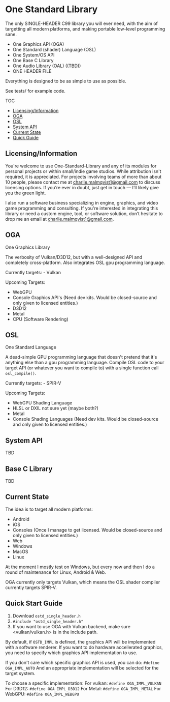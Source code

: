 

# One Standard Library

The only SINGLE-HEADER C99 library you will ever need, with the aim of targetting all modern platforms, and making portable low-level programming sane.

- One Graphics API (OGA)
- One Standard (shader) Language (OSL)
- One System/OS API
- One Base C Library
- One Audio Library (OAL) ((TBD))
- ONE HEADER FILE

Everything is designed to be as simple to use as possible.

See tests/ for example code.

TOC
   - [Licensing/Information](#licensinginformation)
   - [OGA](#oga)
   - [OSL](#osl)
   - [System API](#system-api)
   - [Current State](#current-state)
   - [Quick Guide](#quick-guide)





## Licensing/Information

You're welcome to use One-Standard-Library and any of its modules for personal projects or within small/indie game studios. While attribution isn't required, it is appreciated. For projects involving teams of more than about 10 people, please contact me at charlie.malmqvist1@gmail.com to discuss licensing options. If you’re ever in doubt, just get in touch — I’ll likely give you the green light.

I also run a software business specializing in engine, graphics, and video game programming and consulting. If you're interested in integrating this library or need a custom engine, tool, or software solution, don’t hesitate to drop me an email at charlie.malmqvist1@gmail.com.

## OGA

One Graphics Library

The verbosity of Vulkan/D3D12, but with a well-designed API and completely cross-platform. Also integrates OSL gpu programming language.

Currently targets:
    - Vulkan
    
Upcoming Targets:
 - WebGPU
 - Console Graphics API's (Need dev kits. Would be closed-source and only given to licensed entities.)
 - D3D12
 - Metal
 - CPU (Software Rendering)

## OSL

One Standard Language

A dead-simple GPU programming language that doesn't pretend that it's anything else than a gpu programming language. Compile OSL code to your target API (or whatever you want to compile to) with a single function call `osl_compile()`.

Currently targets:
    - SPIR-V

Upcoming Targets:
 - WebGPU Shading Language
 - HLSL or DXIL not sure yet (maybe both?)
 - Metal
 - Console Shading Languages (Need dev kits. Would be closed-source and only given to licensed entities.)
    
## System API

TBD

## Base C Library

TBD

## Current State

The idea is to target all modern platforms:
 - Android
 - iOS
 - Consoles (Once I manage to get licensed. Would be closed-source and only given to licensed entities.)
 - Web
 - Windows
 - MacOS
 - Linux

At the moment I mostly test on Windows, but every now and then I do a round of maintenance for Linux, Android & Web.

OGA currently only targets Vulkan, which means the OSL shader compiler currently targets SPIR-V.

## Quick Start Guide

1. Download `ostd_single_header.h`
2. `#include "ostd_single_header.h"`
3. If you want to use OGA with Vulkan backend, make sure <vulkan/vulkan.h> is in the include path.


By default, if `OSTD_IMPL` is defined, the graphics API will be implemented with a software
renderer.
If you want to do hardware accellerated graphics, you need to specify which graphics API implementation to use.

If you don't care which specific graphics API is used, you can do:
`#define OGA_IMPL_AUTO` 
And an appropriate implementation will be selected for the target system.

To choose a specific implementation:
For vulkan: `#define OGA_IMPL_VULKAN`
For D3D12: `#define OGA_IMPL_D3D12`
For Metal: `#define OGA_IMPL_METAL`
For WebGPU: `#define OGA_IMPL_WEBGPU`